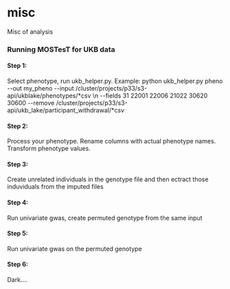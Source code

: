 # misc
Misc of analysis

### Running MOSTesT for UKB data
#### Step 1:
Select phenotype, run ukb_helper.py. Example: python ukb_helper.py pheno --out my_pheno --input /cluster/projects/p33/s3-api/ukblake/phenotypes/*csv \n
--fields 31 22001 22006 21022 30620 30600 --remove /cluster/projects/p33/s3-api/ukb_lake/participant_withdrawal/*csv


#### Step 2:
Process your phenotype. Rename columns with actual phenotype names. Transform phenotype values.

#### Step 3:
Create unrelated individuals in the genotype file and then ectract those induviduals from the imputed files

#### Step 4: 
Run univariate gwas, create permuted genotype from the same input

#### Step 5:
Run univariate gwas on the permuted genotype

#### Step 6:
Dark....
